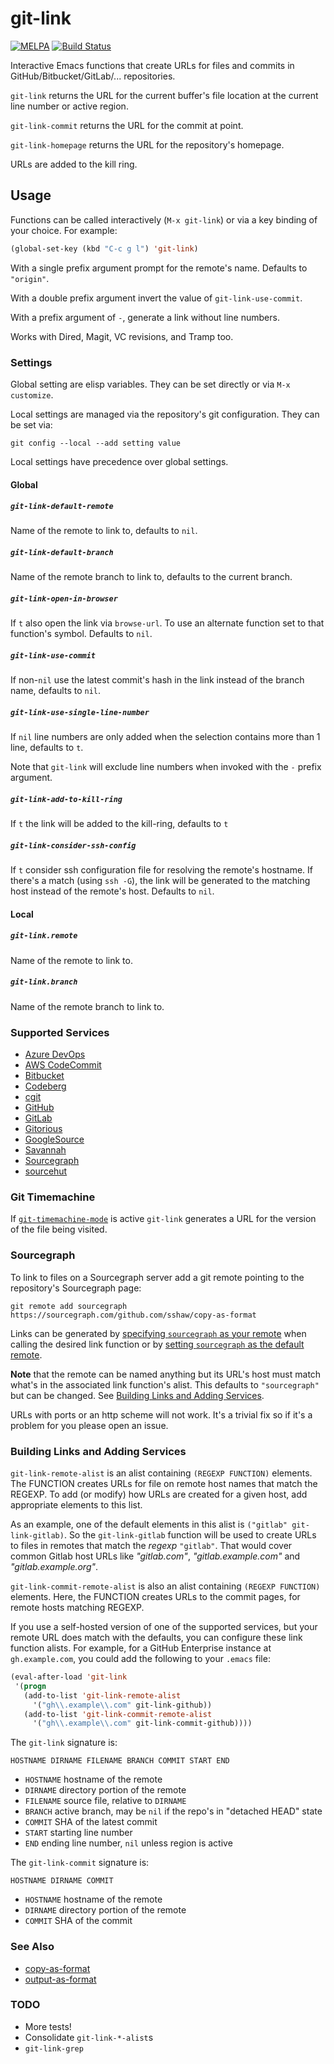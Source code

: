 # git-link

[![MELPA](http://melpa.org/packages/git-link-badge.svg)](http://melpa.org/#/git-link)
[![Build Status](https://travis-ci.org/sshaw/git-link.svg?branch=master)](https://travis-ci.org/sshaw/git-link)

Interactive Emacs functions that create URLs for files and commits in GitHub/Bitbucket/GitLab/... repositories.

`git-link` returns the URL for the current buffer's file location at the current line number or active region.

`git-link-commit` returns the URL for the commit at point.

`git-link-homepage` returns the URL for the repository's homepage.

URLs are added to the kill ring.

## Usage

Functions can be called interactively (`M-x git-link`) or via a key binding of your choice. For example:
```el
(global-set-key (kbd "C-c g l") 'git-link)
```

With a single prefix argument prompt for the remote's name. Defaults to `"origin"`.

With a double prefix argument invert the value of `git-link-use-commit`.

With a prefix argument of `-`, generate a link without line numbers.

Works with Dired, Magit, VC revisions, and Tramp too.

### Settings

Global setting are elisp variables. They can be set directly or via `M-x customize`.

Local settings are managed via the repository's git configuration. They can be set via:

```
git config --local --add setting value
```

Local settings have precedence over global settings.

#### Global

##### `git-link-default-remote`

Name of the remote to link to, defaults to `nil`.

##### `git-link-default-branch`

Name of the remote branch to link to, defaults to the current branch.

##### `git-link-open-in-browser`

If `t` also open the link via `browse-url`. To use an alternate function set to
that function's symbol. Defaults to `nil`.

##### `git-link-use-commit`

If non-`nil` use the latest commit's hash in the link instead of the branch name, defaults to `nil`.

##### `git-link-use-single-line-number`

If `nil` line numbers are only added when the selection contains more than 1 line, defaults to `t`.

Note that `git-link` will exclude line numbers when invoked with the `-` prefix argument.

##### `git-link-add-to-kill-ring`

If `t` the link will be added to the kill-ring, defaults to `t`

##### `git-link-consider-ssh-config`

If `t` consider ssh configuration file for resolving the remote's hostname. If there's a match (using `ssh -G`),
the link will be generated to the matching host instead of the remote's host. Defaults to `nil`.

#### Local

##### `git-link.remote`

Name of the remote to link to.

##### `git-link.branch`

Name of the remote branch to link to.

### Supported Services

* [Azure DevOps](https://azure.microsoft.com/en-us/services/devops/)
* [AWS CodeCommit](https://aws.amazon.com/codecommit/)
* [Bitbucket](http://bitbucket.com)
* [Codeberg](https://codeberg.org/)
* [cgit](https://wiki.archlinux.org/title/Cgit)
* [GitHub](http://github.com)
* [GitLab](https://gitlab.com)
* [Gitorious](http://gitorious.org)
* [GoogleSource](https://googlesource.com)
* [Savannah](https://git.savannah.gnu.org/cgit)
* [Sourcegraph](https://sourcegraph.com)
* [sourcehut](https://sourcehut.org)

### Git Timemachine

If [`git-timemachine-mode`](https://codeberg.org/pidu/git-timemachine)
is active `git-link` generates a URL for the version of the file being
visited.

### Sourcegraph

To link to files on a Sourcegraph server add a git remote pointing to the repository's Sourcegraph page:
```
git remote add sourcegraph https://sourcegraph.com/github.com/sshaw/copy-as-format
```

Links can be generated by [specifying `sourcegraph` as your remote](#usage) when calling the desired link function or
by [setting `sourcegraph` as the default remote](#settings).

**Note** that the remote can be named anything but its URL's host must match what's in the associated link function's alist.
This defaults to `"sourcegraph"` but can be changed. See [Building Links and Adding Services](#building-links-and-adding-services).

URLs with ports or an http scheme will not work. It's a trivial fix so if it's a problem for you please open an issue.

### Building Links and Adding Services

`git-link-remote-alist` is an alist containing `(REGEXP FUNCTION)`
elements. The FUNCTION creates URLs for file on remote host names that
match the REGEXP. To add (or modify) how URLs are created for a given
host, add appropriate elements to this list.

As an example, one of the default elements in this alist is
`("gitlab" git-link-gitlab)`. So the `git-link-gitlab` function
will be used to create URLs to files in remotes that match the
*regexp* `"gitlab"`.  That would cover common Gitlab host URLs like
*"gitlab.com"*, *"gitlab.example.com"* and *"gitlab.example.org"*.

`git-link-commit-remote-alist` is also an alist containing `(REGEXP
FUNCTION)` elements. Here, the FUNCTION creates URLs to the commit
pages, for remote hosts matching REGEXP.

If you use a self-hosted version of one of the supported services, but
your remote URL does match with the defaults, you can configure these
link function alists.  For example, for a GitHub Enterprise instance
at `gh.example.com`, you could add the following to your `.emacs`
file:

```el
(eval-after-load 'git-link
 '(progn
   (add-to-list 'git-link-remote-alist
     '("gh\\.example\\.com" git-link-github))
   (add-to-list 'git-link-commit-remote-alist
     '("gh\\.example\\.com" git-link-commit-github))))
```

The `git-link` signature is:

`HOSTNAME DIRNAME FILENAME BRANCH COMMIT START END`

* `HOSTNAME` hostname of the remote
* `DIRNAME` directory portion of the remote
* `FILENAME` source file, relative to `DIRNAME`
* `BRANCH` active branch, may be `nil` if the repo's in "detached HEAD" state
* `COMMIT` SHA of the latest commit
* `START` starting line number
* `END`  ending line number, `nil` unless region is active

The `git-link-commit` signature is:

`HOSTNAME DIRNAME COMMIT`

* `HOSTNAME` hostname of the remote
* `DIRNAME` directory portion of the remote
* `COMMIT` SHA of the commit

### See Also

* [copy-as-format](https://github.com/sshaw/copy-as-format)
* [output-as-format](https://github.com/sshaw/output-as-format)

### TODO

* More tests!
* Consolidate `git-link-*-alist`s
* `git-link-grep`
